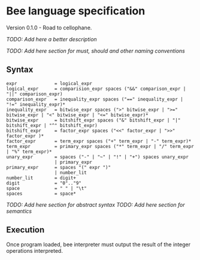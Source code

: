 # Bee language specification

Version 0.1.0 - Road to cellophane.

_TODO: Add here a better description_

_TODO: Add here section for must, should and other naming conventions_

## Syntax

```
expr              = logical_expr
logical_expr      = comparision_expr spaces ("&&" comparison_expr | "||" comparison_expr)
comparison_expr   = inequality_expr spaces ("==" inequality_expr | "!=" inequality_expr)*
inequality_expr   = bitwise_expr spaces (">" bitwise_expr | ">=" bitwise_expr | "<" bitwise_expr | "<=" bitwise_expr)*
bitwise_expr      = bitshift_expr spaces ("&" bitshift_expr | "|" bitshift_expr | "^" bitshift_expr)
bitshift_expr     = factor_expr spaces ("<<" factor_expr | ">>" factor_expr )*
factor_expr       = term_expr spaces ("+" term_expr | "-" term_expr)*
term_expr         = primary_expr spaces ("*" term_expr | "/" term_expr | "%" term_expr)*
unary_expr        = spaces ("-" | "~" | "!" | "+") spaces unary_expr
                  | primary_expr
primary_expr      = spaces "(" expr ")"
                  | number_lit
number_lit        = digit+
digit             = "0".."9"
space             = " " | "\t"
spaces            = space*
```

_TODO: Add here section for abstract syntax_
_TODO: Add here section for semantics_

## Execution

Once program loaded, bee interpreter must output the result of the integer
operations interpreted.
